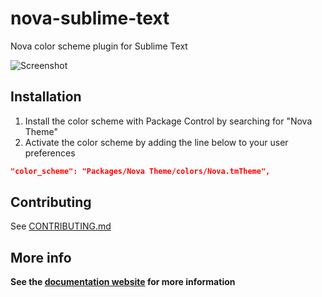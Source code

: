 # nova-sublime-text

Nova color scheme plugin for Sublime Text

![Screenshot](/assets/screenshot.png?raw=true "Screenshot")

## Installation

1. Install the color scheme with Package Control by searching for "Nova Theme"
2. Activate the color scheme by adding the line below to your user preferences

```json
"color_scheme": "Packages/Nova Theme/colors/Nova.tmTheme",
```

## Contributing

See [CONTRIBUTING.md](CONTRIBUTING.md)

## More info

**See the [documentation website](https://trevordmiller.github.io/nova) for more information**
